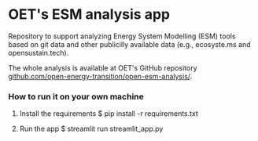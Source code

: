 # OET's ESM analysis app

Repository to support analyzing Energy System Modelling (ESM) tools based on git data and other publicilly available data (e.g., ecosyste.ms and opensustain.tech).

The whole analysis is available at OET's GitHub repository [github.com/open-energy-transition/open-esm-analysis/](https://github.com/open-energy-transition/open-esm-analysis/).

### How to run it on your own machine

1. Install the requirements
   $ pip install -r requirements.txt

2. Run the app
   $ streamlit run streamlit_app.py

